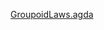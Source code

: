 [GroupoidLaws.agda](https://marcinjangrzybowski.github.io/cubeViz2-gen/code/Cubical.Foundations.GroupoidLaws.html)
